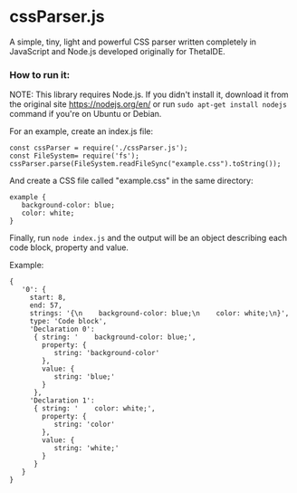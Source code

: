 # cssParser.js
A simple, tiny, light and powerful CSS parser written completely in JavaScript and Node.js developed originally for ThetaIDE.

### How to run it:<br>
NOTE: This library requires Node.js. If you didn't install it, download it from the original site https://nodejs.org/en/ or run `sudo apt-get install nodejs` command if you're on Ubuntu or Debian.

For an example, create an index.js file:

    const cssParser = require('./cssParser.js');
    const FileSystem= require('fs');
    cssParser.parse(FileSystem.readFileSync("example.css").toString());

And create a CSS file called "example.css" in the same directory:

    example {
       background-color: blue;
       color: white;
    }

Finally, run `node index.js` and the output will be an object describing each code block, property and value.

Example:

    {
       '0': {
         start: 8,
         end: 57,
         strings: '{\n    background-color: blue;\n    color: white;\n}',
         type: 'Code block',
         'Declaration 0': 
          { string: '    background-color: blue;',
            property: {
               string: 'background-color'
            },
            value: {
               string: 'blue;'
            }
          },
         'Declaration 1': 
          { string: '    color: white;',
            property: {
               string: 'color'
            },
            value: {
               string: 'white;'
            }
          }
       }
    }
